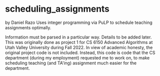 # scheduling_assignments
by Daniel Razo
Uses integer programming via PuLP to schedule teaching assignments optimally.

Information must be parsed in a particular way. Details to be added later.
This was originally done as project 1 for CS 6150 Advanced Algorithms at Utah Valley University during Fall 2022.
In view of academic honesty, the original project code is not included. Instead, this code is code that the CS department (during my employment) requested me to work on, to make scheduling teaching (and TA'ing) assignment much easier for the department.

